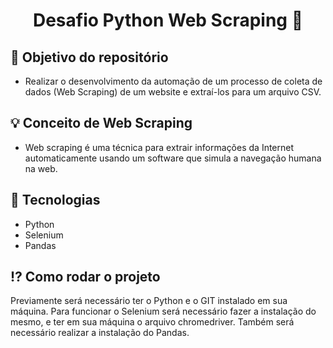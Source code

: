 <h1 align="center">Desafio Python Web Scraping 👋</h1>

## :pushpin: Objetivo do repositório 

* Realizar o desenvolvimento da automação de um processo de coleta de dados (Web Scraping) de um website e extraí-los para um arquivo CSV.

## :bulb:	Conceito de Web Scraping

* Web scraping é uma técnica para extrair informações da Internet automaticamente usando um software que simula a navegação humana na web.

## :rocket:	Tecnologias

* Python
* Selenium
* Pandas

## :interrobang: Como rodar o projeto

Previamente será necessário ter o Python e o GIT instalado em sua máquina. Para funcionar o Selenium será necessário fazer a instalação do mesmo, e ter em sua máquina o arquivo chromedriver. Também será necessário realizar a instalação do Pandas. 
